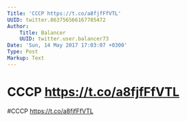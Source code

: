 ```yaml
---
Title: 'СССР https://t.co/a8fjfFfVTL'
UUID: twitter.863756566167785472
Author:
    Title: Balancer
    UUID: twitter.user.balancer73
Date: 'Sun, 14 May 2017 17:03:07 +0300'
Type: Post
Markup: Text
---
```


# СССР https://t.co/a8fjfFfVTL

#СССР https://t.co/a8fjfFfVTL